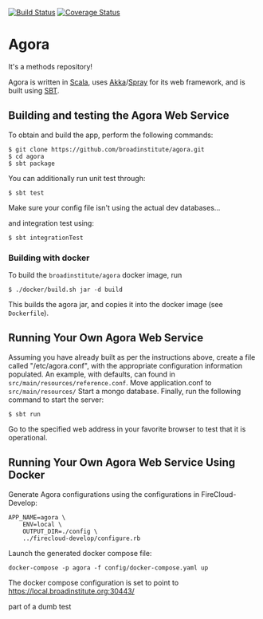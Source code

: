 [![Build Status](https://travis-ci.org/broadinstitute/agora.svg?branch=master)](https://travis-ci.org/broadinstitute/agora?branch=master)
[![Coverage Status](https://coveralls.io/repos/broadinstitute/agora/badge.svg?branch=master)](https://coveralls.io/r/broadinstitute/agora?branch=master)


Agora
=====

It's a methods repository!

Agora is written in [Scala](http://www.scala-lang.org/), uses [Akka](http://akka.io/)/[Spray](http://spray.io/) for its web framework, and is built using [SBT](www.scala-sbt.org/).

## Building and testing the Agora Web Service

To obtain and build the app, perform the following commands:

```
$ git clone https://github.com/broadinstitute/agora.git
$ cd agora
$ sbt package
```

You can additionally run unit test through:

```
$ sbt test
```

Make sure your config file isn't using the actual dev databases...

and integration test using:

```
$ sbt integrationTest
```

### Building with docker

To build the `broadinstitute/agora` docker image, run
```
$ ./docker/build.sh jar -d build
```

This builds the agora jar, and copies it into the docker image (see `Dockerfile`).

## Running Your Own Agora Web Service

Assuming you have already built as per the instructions above, create a file called "/etc/agora.conf", with the appropriate configuration information populated.
An example, with defaults, can found in ```src/main/resources/reference.conf```.
Move application.conf to ```src/main/resources/```
Start a mongo database.
Finally, run the following command to start the server:

```
$ sbt run
```

Go to the specified web address in your favorite browser to test that it is operational.

## Running Your Own Agora Web Service Using Docker

Generate Agora configurations using the configurations in FireCloud-Develop:

```
APP_NAME=agora \ 
    ENV=local \
    OUTPUT_DIR=./config \
    ../firecloud-develop/configure.rb
```

Launch the generated docker compose file:

```
docker-compose -p agora -f config/docker-compose.yaml up
```
The docker compose configuration is set to point to https://local.broadinstitute.org:30443/

part of a dumb test
